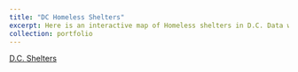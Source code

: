 ```yaml
---
title: "DC Homeless Shelters"
excerpt: Here is an interactive map of Homeless shelters in D.C. Data was retreived from ArcGIS hub.  "<br/><img src='/images/DCShelters.jpg'>"
collection: portfolio
---
```

[D.C. Shelters](http://cmeyer3.github.io/portfolio/DC/index.html)
